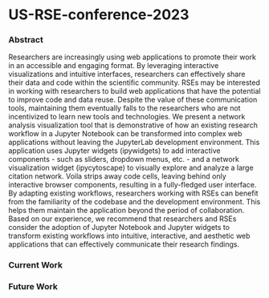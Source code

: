 # US-RSE-conference-2023

### Abstract
Researchers are increasingly using web applications to promote their work in an accessible and engaging format. By leveraging interactive visualizations and intuitive interfaces, researchers can effectively share their data and code within the scientific community. RSEs may be interested in working with researchers to build web applications that have the potential to improve code and data reuse. Despite the value of these communication tools, maintaining them eventually falls to the researchers who are not incentivized to learn new tools and technologies.  We present a network analysis visualization tool that is demonstrative of how an existing research workflow in a Jupyter Notebook can be transformed into complex web applications without leaving the JupyterLab development environment. This application uses Jupyter widgets (ipywidgets) to add interactive components - such as sliders, dropdown menus, etc. - and a network visualization widget (ipycytoscape) to visually explore and analyze a large citation network. Voila strips away code cells, leaving behind only interactive browser components, resulting in a fully-fledged user interface. By adapting existing workflows, researchers working with RSEs can benefit from the familiarity of the codebase and the development environment. This helps them maintain the application beyond the period of collaboration. Based on our experience, we recommend that researchers and RSEs consider the adoption of Jupyter Notebook and Jupyter widgets to transform existing workflows into intuitive, interactive, and aesthetic web applications that can effectively communicate their research findings. 

### Current Work
### Future Work

